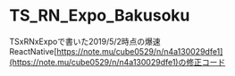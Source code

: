 # TS_RN_Expo_Bakusoku
TSxRNxExpoで書いた2019/5/2時点の爆速ReactNative[https://note.mu/cube0529/n/n4a130029dfe1](https://note.mu/cube0529/n/n4a130029dfe1)の修正コード
